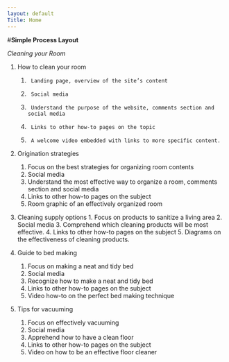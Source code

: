 ```yaml
---
layout: default
Title: Home
---
```


#**Simple Process Layout**

_Cleaning your Room_

1.	How to clean your room
	1.		Landing page, overview of the site’s content
	2.		Social media 
	3.		Understand the purpose of the website, comments section and social media
	4.		Links to other how-to pages on the topic
	5.		A welcome video embedded with links to more specific content.	
	

2.	Origination strategies
	1. 	Focus on the best strategies for organizing room contents 
	2. 	Social media 
	3. 	Understand the most effective way to organize a room, comments section and social media
	4. 	Links to other how-to pages on the subject
	5. 	Room graphic of an effectively organized room

3.	 Cleaning supply options
	1.	Focus on products to sanitize a living area
	2.	Social media
	3.	Comprehend which cleaning products will be most effective.
	4.	Links to other how-to pages on the subject
	5.	Diagrams on the effectiveness of cleaning products.

4.	Guide to bed making
	1.	Focus on making a neat and tidy bed
	2.	Social media 
	3.	Recognize how to make a neat and tidy bed 
	4.	Links to other how-to pages on the subject
	5.	Video how-to on the perfect bed making technique  

5.	Tips for vacuuming
	1.	Focus on effectively vacuuming
	2.	Social media
	3.	Apprehend how to have a clean floor
	4.	Links to other how-to pages on the subject
	5.	Video on how to be an effective floor cleaner 
	 
